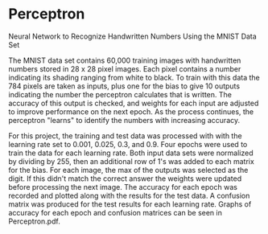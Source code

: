 # Perceptron
Neural Network to Recognize Handwritten Numbers Using the MNIST Data Set


The MNIST data set contains 60,000 training images with handwritten numbers stored in 28 x 28 pixel images. Each pixel contains a number indicating its shading ranging from white to black. To train with this data the 784 pixels are taken as inputs, plus one for the bias to give 10 outputs indicating the number the perceptron calculates that is written. The accuracy of this output is checked, and weights for each input are adjusted to improve performance on the next epoch. As the process continues, the perceptron "learns" to identify the numbers with increasing accuracy.

For this project, the training and test data was processed with with the learning rate set to 0.001, 0.025, 0.3, and 0.9. Four epochs were used to train the data for each learning rate. Both input data sets were normalized by dividing by 255, then an additional row of 1's was added to each matrix for the bias. For each image, the max of the outputs was selected as the digit. If this didn't match the correct answer the weights were updated before processing the next image. The accuracy for each epoch was recorded and plotted along with the results for the test data. A confusion matrix was produced for the test results for each learning rate. Graphs of accuracy for each epoch and confusion matrices can be seen in Perceptron.pdf.

